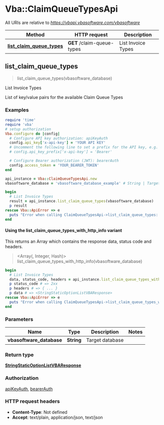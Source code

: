 # Vba::ClaimQueueTypesApi

All URIs are relative to *https://vbapi.vbasoftware.com/vbasoftware*

| Method | HTTP request | Description |
| ------ | ------------ | ----------- |
| [**list_claim_queue_types**](ClaimQueueTypesApi.md#list_claim_queue_types) | **GET** /claim-queue-types | List Invoice Types |


## list_claim_queue_types

> <StringStaticOptionListVBAResponse> list_claim_queue_types(vbasoftware_database)

List Invoice Types

List of key/value pairs for the available Claim Queue Types

### Examples

```ruby
require 'time'
require 'vba'
# setup authorization
Vba.configure do |config|
  # Configure API key authorization: apiKeyAuth
  config.api_key['x-api-key'] = 'YOUR API KEY'
  # Uncomment the following line to set a prefix for the API key, e.g. 'Bearer' (defaults to nil)
  # config.api_key_prefix['x-api-key'] = 'Bearer'

  # Configure Bearer authorization (JWT): bearerAuth
  config.access_token = 'YOUR_BEARER_TOKEN'
end

api_instance = Vba::ClaimQueueTypesApi.new
vbasoftware_database = 'vbasoftware_database_example' # String | Target database

begin
  # List Invoice Types
  result = api_instance.list_claim_queue_types(vbasoftware_database)
  p result
rescue Vba::ApiError => e
  puts "Error when calling ClaimQueueTypesApi->list_claim_queue_types: #{e}"
end
```

#### Using the list_claim_queue_types_with_http_info variant

This returns an Array which contains the response data, status code and headers.

> <Array(<StringStaticOptionListVBAResponse>, Integer, Hash)> list_claim_queue_types_with_http_info(vbasoftware_database)

```ruby
begin
  # List Invoice Types
  data, status_code, headers = api_instance.list_claim_queue_types_with_http_info(vbasoftware_database)
  p status_code # => 2xx
  p headers # => { ... }
  p data # => <StringStaticOptionListVBAResponse>
rescue Vba::ApiError => e
  puts "Error when calling ClaimQueueTypesApi->list_claim_queue_types_with_http_info: #{e}"
end
```

### Parameters

| Name | Type | Description | Notes |
| ---- | ---- | ----------- | ----- |
| **vbasoftware_database** | **String** | Target database |  |

### Return type

[**StringStaticOptionListVBAResponse**](StringStaticOptionListVBAResponse.md)

### Authorization

[apiKeyAuth](../README.md#apiKeyAuth), [bearerAuth](../README.md#bearerAuth)

### HTTP request headers

- **Content-Type**: Not defined
- **Accept**: text/plain, application/json, text/json

